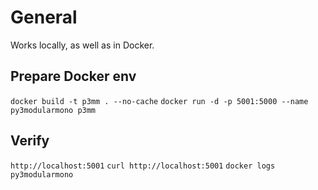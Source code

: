 # General

Works locally, as well as in Docker.

## Prepare Docker env

`docker build -t p3mm . --no-cache`
`docker run -d -p 5001:5000 --name py3modularmono p3mm`

## Verify

`http://localhost:5001`
`curl http://localhost:5001`
`docker logs py3modularmono`
